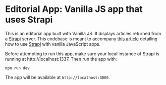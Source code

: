 # Editorial App: Vanilla JS app that uses Strapi

This is an editorial app built with Vanilla JS. It displays articles returned from a [Strapi](strapi.io) server. This codebase is meant to accompany [this article]() detailing how to use [Strapi](strapi.io) with vanilla JavaScript apps.

Before attempting to run this app, make sure your local instance of Strapi is running at http://localhost:1337. Then run the app with:
```
npm run dev
```

The app will be available at `http://localhost:3000`.
